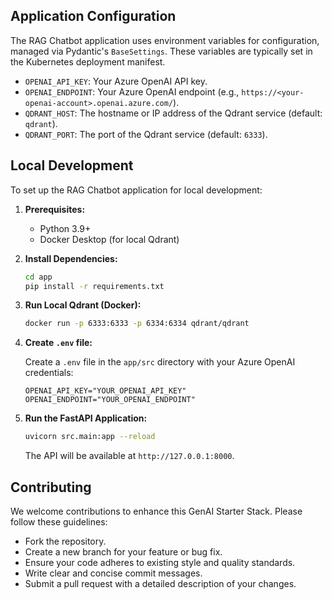 ## Application Configuration

The RAG Chatbot application uses environment variables for configuration, managed via Pydantic's `BaseSettings`. These variables are typically set in the Kubernetes deployment manifest.

*   `OPENAI_API_KEY`: Your Azure OpenAI API key.
*   `OPENAI_ENDPOINT`: Your Azure OpenAI endpoint (e.g., `https://<your-openai-account>.openai.azure.com/`).
*   `QDRANT_HOST`: The hostname or IP address of the Qdrant service (default: `qdrant`).
*   `QDRANT_PORT`: The port of the Qdrant service (default: `6333`).

## Local Development

To set up the RAG Chatbot application for local development:

1.  **Prerequisites:**
    *   Python 3.9+
    *   Docker Desktop (for local Qdrant)

2.  **Install Dependencies:**

    ```bash
    cd app
    pip install -r requirements.txt
    ```

3.  **Run Local Qdrant (Docker):**

    ```bash
    docker run -p 6333:6333 -p 6334:6334 qdrant/qdrant
    ```

4.  **Create `.env` file:**

    Create a `.env` file in the `app/src` directory with your Azure OpenAI credentials:

    ```
    OPENAI_API_KEY="YOUR_OPENAI_API_KEY"
    OPENAI_ENDPOINT="YOUR_OPENAI_ENDPOINT"
    ```

5.  **Run the FastAPI Application:**

    ```bash
    uvicorn src.main:app --reload
    ```

    The API will be available at `http://127.0.0.1:8000`.

## Contributing

We welcome contributions to enhance this GenAI Starter Stack. Please follow these guidelines:

*   Fork the repository.
*   Create a new branch for your feature or bug fix.
*   Ensure your code adheres to existing style and quality standards.
*   Write clear and concise commit messages.
*   Submit a pull request with a detailed description of your changes.